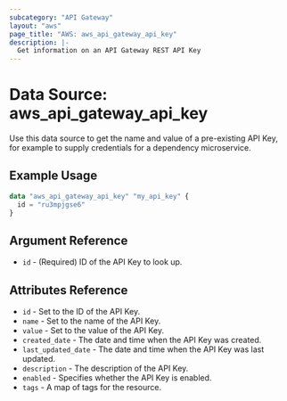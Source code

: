 ```yaml
---
subcategory: "API Gateway"
layout: "aws"
page_title: "AWS: aws_api_gateway_api_key"
description: |-
  Get information on an API Gateway REST API Key
---
```


# Data Source: aws_api_gateway_api_key

Use this data source to get the name and value of a pre-existing API Key, for
example to supply credentials for a dependency microservice.

## Example Usage

```terraform
data "aws_api_gateway_api_key" "my_api_key" {
  id = "ru3mpjgse6"
}
```

## Argument Reference

* `id` - (Required) ID of the API Key to look up.

## Attributes Reference

* `id` - Set to the ID of the API Key.
* `name` - Set to the name of the API Key.
* `value` - Set to the value of the API Key.
* `created_date` - The date and time when the API Key was created.
* `last_updated_date` - The date and time when the API Key was last updated.
* `description` - The description of the API Key.
* `enabled` - Specifies whether the API Key is enabled.
* `tags` - A map of tags for the resource.
